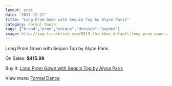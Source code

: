 ```yaml
---
layout: post
date: '2017-12-22'
title: "Long Prom Gown with Sequin Top by Alyce Paris"
category: Formal Dance
tags: ["brand","prom","unique","dresses","beaded"]
image: http://img.transblink.com/6515-thickbox_default/long-prom-gown-with-sequin-top-by-alyce-paris.jpg
---
```

Long Prom Gown with Sequin Top by Alyce Paris

On Sales: **$415.99**
<a href="https://www.transblink.com/en/formal-dance/2103-long-prom-gown-with-sequin-top-by-alyce-paris.html"><amp-img layout="responsive" width="600" height="600" src="//img.transblink.com/6515-thickbox_default/long-prom-gown-with-sequin-top-by-alyce-paris.jpg" alt="Long Prom Gown with Sequin Top by Alyce Paris 0" /></a>
<a href="https://www.transblink.com/en/formal-dance/2103-long-prom-gown-with-sequin-top-by-alyce-paris.html"><amp-img layout="responsive" width="600" height="600" src="//img.transblink.com/6516-thickbox_default/long-prom-gown-with-sequin-top-by-alyce-paris.jpg" alt="Long Prom Gown with Sequin Top by Alyce Paris 1" /></a>

Buy it: [Long Prom Gown with Sequin Top by Alyce Paris](https://www.transblink.com/en/formal-dance/2103-long-prom-gown-with-sequin-top-by-alyce-paris.html "Long Prom Gown with Sequin Top by Alyce Paris")

View more: [Formal Dance](https://www.transblink.com/en/6-formal-dance "Formal Dance")